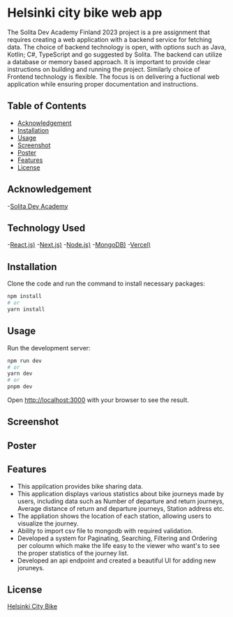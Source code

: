 # Helsinki city bike web app

The Solita Dev Academy Finland 2023 project is a pre assignment that requires creating a web application with a backend service for fetching data. The choice of backend technology is open, with options such as Java, Kotlin; C#, TypeScript and go suggested by Solita. The backend can utilize a database or memory based approach. It is important to provide clear instructions on building and running the project. Similarly choice of Frontend  technology is flexible. The focus is on delivering a fuctional web application while ensuring proper documentation and instructions. 

## Table of Contents

- [Acknowledgement](#acknowledgement)
- [Installation](#installation)
- [Usage](#usage)
- [Screenshot](#screenshot)
- [Poster](#poster)
- [Features](#features)
- [License](#license)


## Acknowledgement 
-[Solita Dev Academy](https://www.solita.fi/en/academy/)

## Technology Used
-[React.js)](https://react.dev/)
-[Next.js)](https://nextjs.org/)
-[Node.js)](https://nodejs.org/)
-[MongoDB)](https://www.mongodb.com/)
-[Vercel)](https://vercel.com/)

## Installation
Clone the code and run the command to install necessary packages:
```bash
npm install
# or
yarn install

```

## Usage

Run the development server:

```bash
npm run dev
# or
yarn dev
# or
pnpm dev
```
Open [http://localhost:3000](http://localhost:3000) with your browser to see the result.

## Screenshot 


## Poster



## Features

- This appilcation provides bike sharing data.
- This application displays various statistics about bike journeys made by users, including data such as Number of departure and return   journeys, Average distance of return and departure journeys, Station address etc.
- The appliation shows the location of each station, allowing users to visualize the journey.
- Ability to import csv file to mongodb with required validation.
- Developed a system for Paginating, Searching, Filtering and Ordering per coloumn which make the life easy to the viewer who want's to   see the proper statistics of the journey list.
- Developed an api endpoint and created a beautiful UI for adding new joruneys.
<!-- ## Contributing

State if you are open to contributions and provide guidelines for other developers who want to contribute to your project. Include instructions on how to submit issues or pull requests. -->

## License
[Helsinki City Bike](https://www.avoindata.fi/data/en_GB/dataset/hsl-n-kaupunkipyoraasemat/resource/a23eef3a-cc40-4608-8aa2-c730d17e8902)

<!-- ## Contact

Provide your contact information or any relevant links (e.g., personal website, email, social media) if users have questions or want to reach out to you. -->




